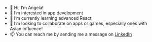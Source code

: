 - 👋 Hi, I’m Angela!
- 👀 I’m interested in app development
- 🌱 I’m currently learning advanced React
- 💞️ I’m looking to collaborate on apps or games, especially ones with Asian influence!
- 📫 You can reach me by sending me a message on [LinkedIn](https://linkedin.com/in/angela-sun-flores)

<!---
valanex/valanex is a ✨ special ✨ repository because its `README.md` (this file) appears on your GitHub profile.
You can click the Preview link to take a look at your changes.
--->
